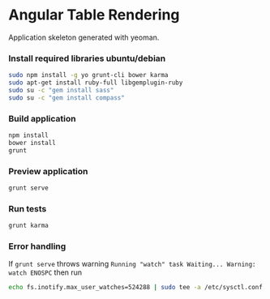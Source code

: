 Angular Table Rendering
==================

Application skeleton generated with yeoman.

### Install required libraries ubuntu/debian
```bash
sudo npm install -g yo grunt-cli bower karma
sudo apt-get install ruby-full libgemplugin-ruby
sudo su -c "gem install sass"
sudo su -c "gem install compass"
```

### Build application 
```bash
npm install
bower install
grunt
```

### Preview application 
```bash
grunt serve
```

### Run tests
```bash
grunt karma
```

### Error handling
If `grunt serve` throws warning
`Running "watch" task
Waiting...
Warning: watch ENOSPC`
then run
```bash
echo fs.inotify.max_user_watches=524288 | sudo tee -a /etc/sysctl.conf && sudo sysctl -p
```
